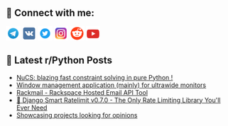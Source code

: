 ## 🔎 Connect with me:
[<img src="https://github.com/bullbesh/bullbesh/blob/main/images/Telegram.png" width="32" height="32" />](https://t.me/bullbesh)
[<img src="https://github.com/bullbesh/bullbesh/blob/main/images/VK.png" width="32" height="32" />](https://vk.com/bullbesh)
[<img src="https://github.com/bullbesh/bullbesh/blob/main/images/Twitter.png" width="32" height="32" />](https://twitter.com/bullbesh1)
[<img src="https://github.com/bullbesh/bullbesh/blob/main/images/Instagram.png" width="32" height="32" />](https://www.instagram.com/bullbesh)
[<img src="https://github.com/bullbesh/bullbesh/blob/main/images/Reddit.png" width="32" height="32" />](https://www.reddit.com/user/bullbesh)
[<img src="https://github.com/bullbesh/bullbesh/blob/main/images/YouTube.png" width="32" height="32" />](https://www.youtube.com/channel/UCtfjRs6uzgq5mfm8S06WTcg)

## 📕 Latest r/Python Posts
<!-- BLOG-POST-LIST:START -->
- [NuCS: blazing fast constraint solving in pure Python !](https://www.reddit.com/r/Python/comments/1m0ko63/nucs_blazing_fast_constraint_solving_in_pure/)
- [Window management application &lpar;mainly&rpar; for ultrawide monitors](https://www.reddit.com/r/Python/comments/1m0j7k9/window_management_application_mainly_for/)
- [Rackmail - Rackspace Hosted Email API Tool](https://www.reddit.com/r/Python/comments/1m0izse/rackmail_rackspace_hosted_email_api_tool/)
- [🚀 Django Smart Ratelimit v0.7.0 - The Only Rate Limiting Library You&#39;ll Ever Need](https://www.reddit.com/r/Python/comments/1m0iuoh/django_smart_ratelimit_v070_the_only_rate/)
- [Showcasing projects looking for opinions](https://www.reddit.com/r/Python/comments/1m0f5o5/showcasing_projects_looking_for_opinions/)
<!-- BLOG-POST-LIST:END -->
